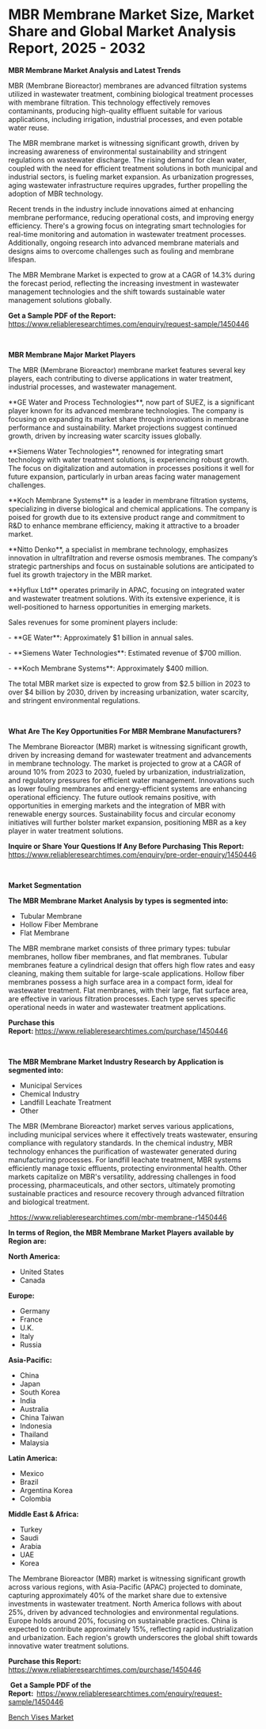 <p><h1>MBR Membrane Market Size, Market Share and Global Market Analysis Report, 2025 - 2032</h1></p><p><strong>MBR Membrane Market Analysis and Latest Trends</strong></p>
<p><p>MBR (Membrane Bioreactor) membranes are advanced filtration systems utilized in wastewater treatment, combining biological treatment processes with membrane filtration. This technology effectively removes contaminants, producing high-quality effluent suitable for various applications, including irrigation, industrial processes, and even potable water reuse.</p><p>The MBR membrane market is witnessing significant growth, driven by increasing awareness of environmental sustainability and stringent regulations on wastewater discharge. The rising demand for clean water, coupled with the need for efficient treatment solutions in both municipal and industrial sectors, is fueling market expansion. As urbanization progresses, aging wastewater infrastructure requires upgrades, further propelling the adoption of MBR technology.</p><p>Recent trends in the industry include innovations aimed at enhancing membrane performance, reducing operational costs, and improving energy efficiency. There's a growing focus on integrating smart technologies for real-time monitoring and automation in wastewater treatment processes. Additionally, ongoing research into advanced membrane materials and designs aims to overcome challenges such as fouling and membrane lifespan.</p><p>The MBR Membrane Market is expected to grow at a CAGR of 14.3% during the forecast period, reflecting the increasing investment in wastewater management technologies and the shift towards sustainable water management solutions globally.</p></p>
<p><strong>Get a Sample PDF of the Report:&nbsp;</strong> <a href="https://www.reliableresearchtimes.com/enquiry/request-sample/1450446?utm_campaign=2206&utm_medium=2&utm_source=Github&utm_content=ia&utm_term=21022025&utm_id=mbr-membrane">https://www.reliableresearchtimes.com/enquiry/request-sample/1450446</a></p>
<p>&nbsp;</p>
<p><strong>MBR Membrane Major Market Players</strong></p>
<p><p>The MBR (Membrane Bioreactor) membrane market features several key players, each contributing to diverse applications in water treatment, industrial processes, and wastewater management. </p><p>**GE Water and Process Technologies**, now part of SUEZ, is a significant player known for its advanced membrane technologies. The company is focusing on expanding its market share through innovations in membrane performance and sustainability. Market projections suggest continued growth, driven by increasing water scarcity issues globally.</p><p>**Siemens Water Technologies**, renowned for integrating smart technology with water treatment solutions, is experiencing robust growth. The focus on digitalization and automation in processes positions it well for future expansion, particularly in urban areas facing water management challenges.</p><p>**Koch Membrane Systems** is a leader in membrane filtration systems, specializing in diverse biological and chemical applications. The company is poised for growth due to its extensive product range and commitment to R&D to enhance membrane efficiency, making it attractive to a broader market.</p><p>**Nitto Denko**, a specialist in membrane technology, emphasizes innovation in ultrafiltration and reverse osmosis membranes. The company’s strategic partnerships and focus on sustainable solutions are anticipated to fuel its growth trajectory in the MBR market.</p><p>**Hyflux Ltd** operates primarily in APAC, focusing on integrated water and wastewater treatment solutions. With its extensive experience, it is well-positioned to harness opportunities in emerging markets.</p><p>Sales revenues for some prominent players include:</p><p>- **GE Water**: Approximately $1 billion in annual sales.</p><p>- **Siemens Water Technologies**: Estimated revenue of $700 million.</p><p>- **Koch Membrane Systems**: Approximately $400 million.</p><p>The total MBR market size is expected to grow from $2.5 billion in 2023 to over $4 billion by 2030, driven by increasing urbanization, water scarcity, and stringent environmental regulations.</p></p>
<p>&nbsp;</p>
<p><strong>What Are The Key Opportunities For MBR Membrane Manufacturers?</strong></p>
<p><p>The Membrane Bioreactor (MBR) market is witnessing significant growth, driven by increasing demand for wastewater treatment and advancements in membrane technology. The market is projected to grow at a CAGR of around 10% from 2023 to 2030, fueled by urbanization, industrialization, and regulatory pressures for efficient water management. Innovations such as lower fouling membranes and energy-efficient systems are enhancing operational efficiency. The future outlook remains positive, with opportunities in emerging markets and the integration of MBR with renewable energy sources. Sustainability focus and circular economy initiatives will further bolster market expansion, positioning MBR as a key player in water treatment solutions.</p></p>
<p><strong>Inquire or Share Your Questions If Any Before Purchasing This Report:</strong> <a href="https://www.reliableresearchtimes.com/enquiry/pre-order-enquiry/1450446?utm_campaign=2206&utm_medium=2&utm_source=Github&utm_content=ia&utm_term=21022025&utm_id=mbr-membrane">https://www.reliableresearchtimes.com/enquiry/pre-order-enquiry/1450446</a></p>
<p>&nbsp;</p>
<p><strong>Market Segmentation</strong></p>
<p><strong>The MBR Membrane Market Analysis by types is segmented into:</strong></p>
<p><ul><li>Tubular Membrane</li><li>Hollow Fiber Membrane</li><li>Flat Membrane</li></ul></p>
<p><p>The MBR membrane market consists of three primary types: tubular membranes, hollow fiber membranes, and flat membranes. Tubular membranes feature a cylindrical design that offers high flow rates and easy cleaning, making them suitable for large-scale applications. Hollow fiber membranes possess a high surface area in a compact form, ideal for wastewater treatment. Flat membranes, with their large, flat surface area, are effective in various filtration processes. Each type serves specific operational needs in water and wastewater treatment applications.</p></p>
<p><strong>Purchase this Report:&nbsp;</strong><a href="https://www.reliableresearchtimes.com/purchase/1450446?utm_campaign=2206&utm_medium=2&utm_source=Github&utm_content=ia&utm_term=21022025&utm_id=mbr-membrane">https://www.reliableresearchtimes.com/purchase/1450446</a></p>
<p>&nbsp;</p>
<p><strong>The MBR Membrane Market Industry Research by Application is segmented into:</strong></p>
<p><ul><li>Municipal Services</li><li>Chemical Industry</li><li>Landfill Leachate Treatment</li><li>Other</li></ul></p>
<p><p>The MBR (Membrane Bioreactor) market serves various applications, including municipal services where it effectively treats wastewater, ensuring compliance with regulatory standards. In the chemical industry, MBR technology enhances the purification of wastewater generated during manufacturing processes. For landfill leachate treatment, MBR systems efficiently manage toxic effluents, protecting environmental health. Other markets capitalize on MBR's versatility, addressing challenges in food processing, pharmaceuticals, and other sectors, ultimately promoting sustainable practices and resource recovery through advanced filtration and biological treatment.</p></p>
<p><a href="https://www.reliableresearchtimes.com/mbr-membrane-r1450446?utm_campaign=2206&utm_medium=2&utm_source=Github&utm_content=ia&utm_term=21022025&utm_id=mbr-membrane">&nbsp;https://www.reliableresearchtimes.com/mbr-membrane-r1450446</a></p>
<p><strong>In terms of Region, the MBR Membrane Market Players available by Region are:</strong></p>
<p>
    <p> <strong> North America: </strong>
        <ul>
            <li>United States</li>
            <li>Canada</li>
        </ul>
        </p> 
    <p> <strong> Europe: </strong>
        <ul>
            <li>Germany</li>
            <li>France</li>
            <li>U.K.</li>
            <li>Italy</li>
            <li>Russia</li>
        </ul>
        </p> 
    <p> <strong> Asia-Pacific: </strong>
        <ul>
            <li>China</li>
            <li>Japan</li>
            <li>South Korea</li>
            <li>India</li>
            <li>Australia</li>
            <li>China Taiwan</li>
            <li>Indonesia</li>
            <li>Thailand</li>
            <li>Malaysia</li>
        </ul>
        </p> 
    <p> <strong> Latin America: </strong>
        <ul>
            <li>Mexico</li>
            <li>Brazil</li>
            <li>Argentina Korea</li>
            <li>Colombia</li>
        </ul>
        </p> 
    <p> <strong> Middle East & Africa: </strong>
        <ul>
            <li>Turkey</li>
            <li>Saudi</li>
            <li>Arabia</li>
            <li>UAE</li>
            <li>Korea</li>
        </ul>
    </p>
    </p>
<p><p>The Membrane Bioreactor (MBR) market is witnessing significant growth across various regions, with Asia-Pacific (APAC) projected to dominate, capturing approximately 40% of the market share due to extensive investments in wastewater treatment. North America follows with about 25%, driven by advanced technologies and environmental regulations. Europe holds around 20%, focusing on sustainable practices. China is expected to contribute approximately 15%, reflecting rapid industrialization and urbanization. Each region's growth underscores the global shift towards innovative water treatment solutions.</p></p>
<p><strong>Purchase this Report: </strong><a href="https://www.reliableresearchtimes.com/purchase/1450446?utm_campaign=2206&utm_medium=2&utm_source=Github&utm_content=ia&utm_term=21022025&utm_id=mbr-membrane">https://www.reliableresearchtimes.com/purchase/1450446</a></p>
<p>&nbsp;<strong>Get a Sample PDF of the Report:&nbsp;&nbsp;</strong><a href="https://www.reliableresearchtimes.com/enquiry/request-sample/1450446?utm_campaign=2206&utm_medium=2&utm_source=Github&utm_content=ia&utm_term=21022025&utm_id=mbr-membrane">https://www.reliableresearchtimes.com/enquiry/request-sample/1450446</a></p>
<p><strong></strong></p>
<p><p><a href="https://github.com/wwwkeltoum/Market-Research-Report-List-5/blob/main/bench-vises-market.md?utm_campaign=2206&utm_medium=2&utm_source=Github&utm_content=ia&utm_term=21022025&utm_id=mbr-membrane">Bench Vises Market</a></p></p>